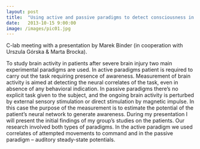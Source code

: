 ```yaml
---
layout: post
title:  "Using active and passive paradigms to detect consciousness in non-communicative patients"
date:   2013-10-15 9:00:00
image: /images/pic01.jpg
---
```


C-lab meeting with a presentation by Marek Binder (in cooperation with Urszula Górska & Marta Brocka).

To study brain activity in patients after severe brain injury two main experimental paradigms are used. In active paradigms patient is required to carry out the task requiring presence of awareness. Measurement of brain activity is aimed at detecting the neural correlates of the task, even in absence of any behavioral indication. In passive paradigms there’s no explicit task given to the subject, and the ongoing brain activity is perturbed by external sensory stimulation or direct stimulation by magnetic impulse. In this case the purpose of the measurement is to estimate the potential of the patient’s neural network to generate awareness. During my presentation I will present the initial findings of my group’s studies on the patients. Our research involved both types of paradigms. In the active paradigm we used correlates of attempted movements to command and in the passive paradigm – auditory steady-state potentials.
